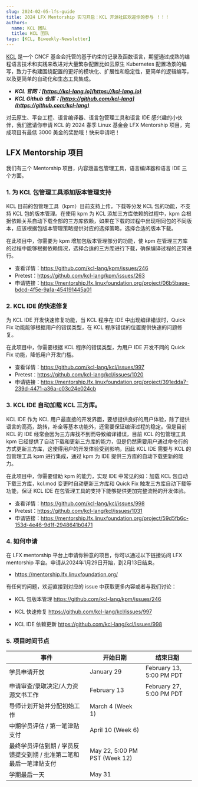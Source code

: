 ```yaml
---
slug: 2024-02-05-lfs-guide
title: 2024 LFX Mentorship 实习开启：KCL 开源社区欢迎你的参与 ！！！
authors:
  name: KCL 团队
  title: KCL 团队
tags: [KCL, Biweekly-Newsletter]
---
```


[KCL](https://github.com/kcl-lang) 是一个 CNCF 基金会托管的基于约束的记录及函数语言，期望通过成熟的编程语言技术和实践来改进对大量繁杂配置比如云原生 Kubernetes 配置场景的编写，致力于构建围绕配置的更好的模块化、扩展性和稳定性，更简单的逻辑编写，以及更简单的自动化和生态工具集成。

+ **_KCL 官网：[https://kcl-lang.io](https://kcl-lang.io)_**
+ **_KCL Github 仓库：[https://github.com/kcl-lang](https://github.com/kcl-lang)_**

对云原生、平台工程、语言编译器、语言包管理工具和语言 IDE 感兴趣的小伙伴，我们邀请你申请 KCL 的 2024 春季 Linux 基金会 LFX Mentorship 项目，完成项目有最低 3000 美金的奖励哦！快来申请吧！

## LFX Mentorship 项目

我们有三个 Mentorship 项目，内容涵盖包管理工具，语言编译器和语言 IDE 三个方面。

### 1. 为 KCL 包管理工具添加版本管理支持

KCL 目前的包管理工具（kpm）目前支持上传，下载等分发 KCL 包的功能，不支持 KCL 包的版本管理。在使用 kpm 为 KCL 添加三方库依赖的过程中，kpm 会根据依赖关系自动下载全部的三方库依赖，如果在下载的过程中出现相同包的不同版本，应该根据包版本管理策略提供对应的选择策略，选择合适的版本下载。

在此项目中，你需要为 kpm 增加包版本管理部分的功能，使 kpm 在管理三方库的过程中能够根据依赖情况，选择合适的三方库进行下载，确保编译过程的正常进行。

- 查看详情：https://github.com/kcl-lang/kpm/issues/246
- Pretest：https://github.com/kcl-lang/kpm/issues/263
- 申请链接：https://mentorship.lfx.linuxfoundation.org/project/06b5baee-bdcd-4f5e-9a1a-454191445a01

### 2. KCL IDE 的快速修复

为 KCL IDE 开发快速修复功能，当 KCL 程序在 IDE 中出现编译错误时，Quick Fix 功能能够根据用户的错误类型，在 KCL 程序错误的位置提供快速的问题修复。

在此项目中，你需要根据 KCL 程序的错误类型，为用户 IDE 开发不同的 Quick Fix 功能，降低用户开发门槛。

- 查看详情：https://github.com/kcl-lang/kcl/issues/997
- Pretest：https://github.com/kcl-lang/kcl/issues/1020
- 申请链接：https://mentorship.lfx.linuxfoundation.org/project/391edda7-239d-4471-a36a-c03c24e024cb

### 3. KCL IDE 自动加载 KCL 三方库。

KCL IDE 作为 KCL 用户最直接的开发界面，要想提供良好的用户体验，除了提供语言的高亮，跳转，补全等基本功能外，还需要保证编译过程的稳定。但是目前 KCL 的 IDE 经常会因为三方库找不到而导致编译错误，目前 KCL 的包管理工具 kpm 已经提供了自动下载和更新三方库的能力，但是仍然需要用户通过命令行的方式更新三方库，这使得用户的开发体验受到影响，因此 KCL IDE 需要与 KCL 的包管理工具 kpm 进行集成，通过 kpm 为 IDE 提供三方库的自动下载更新的能力。

在此项目中，你需要借助 kpm 的能力，实现 IDE 中常见的如：加载 KCL 包自动下载三方库，kcl.mod 变更时自动更新三方库和 Quick Fix 触发三方库自动下载等功能，保证 KCL IDE 在包管理工具的支持下能够提供更加完整流畅的开发体验。

- 查看详情：https://github.com/kcl-lang/kcl/issues/998
- Pretest：https://github.com/kcl-lang/kcl/issues/1031
- 申请链接：https://mentorship.lfx.linuxfoundation.org/project/59d5fb6c-153d-4e46-9d1f-2948641b0471

### 4. 如何申请

在 LFX mentorship 平台上申请你钟意的项目，你可以通过以下链接访问 LFX mentorship 平台。申请从2024年1月29日开始，到2月13日结束。

- https://mentorship.lfx.linuxfoundation.org/

有任何的问题，欢迎直接到对应的 issue 中获取更多内容或者与我们讨论：

- KCL 包版本管理 https://github.com/kcl-lang/kpm/issues/246

- KCL 快速修复 https://github.com/kcl-lang/kcl/issues/997

- KCL IDE 依赖更新 https://github.com/kcl-lang/kcl/issues/998

### 5. 项目时间节点

| 事件                                                               | 开始日期                      | 结束日期                 |
| ------------------------------------------------------------------ | ----------------------------- | ------------------------ |
| 学员申请开放                                                       | January 29                    | February 13, 5:00 PM PDT |
| 申请审查/录取决定/人力资源文书工作                                 | February 13                   | February 27, 5:00 PM PDT |
| 导师计划开始并分配初始工作                                         | March 4 (Week 1)              |                          |
| 中期学员评估 / 第一笔津贴支付                                      | April 10 (Week 6)             |                          |
| 最终学员评估到期 / 学员反馈提交到期 / 批准第二笔和最后一笔津贴支付 | May 22, 5:00 PM PST (Week 12) |                          |
| 学期最后一天                                                       | May 31                        |                          |
